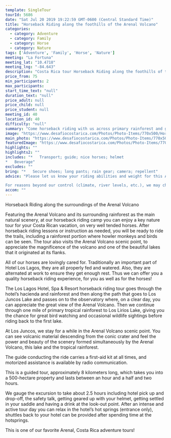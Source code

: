 ```yaml
---
template: SingleTour
tourId: 5686
date: "Sat Jul 20 2019 19:22:59 GMT-0600 (Central Standard Time)"
title: "Horseback Riding along the foothills of the Arenal Volcano"
categories: 
  - category: Adventure
  - category: Family
  - category: Horse
  - category: Nature
tags: ['Adventure', 'Family', 'Horse', 'Nature']
meeting: "La Fortuna"
meeting_lat: "10.4718"
meeting_lng: "-84.643"
description: "Costa Rica tour Horseback Riding along the foothills of the Arenal Volcano, id 5686"
price_from: 75
min_participants: 2
max_participants: 
start_time_text: "null"
duration_text: "null"
price_adult: null
price_child: null
price_student: null
meeting_id: 40
location_id: 40
difficulty: "null"
summary: "Come horseback riding with us across primary rainforest and grazing fields up to our Arenal Volcano lookout point. After a brief stop to admire the view, we ride through the forest towards Los Lirios (Waterlily Lake), a volcano crater lake. The ride is designed to enjoy impressive views of the Arenal Volcano and the valley of La Fortuna. It is not unusual to encounter local fauna, such as monkeys, wild pigs and coatis. With any luck, you make get to see dear an..."
image: "https://www.desafiocostarica.com/Photos/Photo-Items/770x500/Horseback-Riding-along-the-surroundings-of-the-Arenal-Volcano-1555345059.jpg"
main_photo: "https://www.desafiocostarica.com/Photos/Photo-Items/770x500/Horseback-Riding-along-the-surroundings-of-the-Arenal-Volcano-1555345059.jpg"
featuredImage: "https://www.desafiocostarica.com/Photos/Photo-Items/770x500/Horseback-Riding-along-the-surroundings-of-the-Arenal-Volcano-1555345059.jpg"
highlights: ""
highlights2: ""
includes: "*   Transport; guide; nice horses; helmet
*   Beverage"
excludes: ""
bring: "*   Secure shoes; long pants; rain gear; camera; repellent"
advice: "Please let us know your riding abilities and weight for this Arenal activity so we can get you properly fitted for your horse and saddle for this horseback ride in Arenal. Our horses are smaller framed quarter horses and can only support riders less than 250 pounds. Normally we take some time picking up clients and you get to the stable and get your helmet and safety talk. The ride itself is about 2 hours long.

For reasons beyond our control (climate, river levels, etc.), we may change to a more-suitable tour with an equal or similar adventure-appeal or offer other tour options so you don't miss out on a fun day in Costa Rica. We reserve the right to cancel a trip due to unfavorable conditions & will only run a tour according to our policies. Full refund is given if (on rare occasion) no tour is run. This adventure involves some inherent risk and physical exertion, so you must be in good physical condition!"
accom: ""
---
```

Horseback Riding along the surroundings of the Arenal Volcano

Featuring the Arenal Volcano and its surrounding rainforest as the main natural scenery, at our horseback riding camp you can enjoy a key nature tour for your Costa Rican vacation, on very well tended horses. After horseback riding lessons or instruction as needed, you will be ready to ride the trails, including a rainforest portion where howler monkeys and birds can be seen. The tour also visits the Arenal Volcano scenic point, to appreciate the magnificence of the volcano and one of the beautiful lakes that it originated at its flanks.

All of our horses are lovingly cared for. Traditionally an important part of Hotel Los Lagos, they are all properly fed and watered. Also, they are alternated at work to ensure they get enough rest. Thus we can offer you a quality horseback riding experience, for you as well as for the horses!

The Los Lagos Hotel, Spa & Resort horseback riding tour goes through the hotel’s hacienda and rainforest and then along the path that goes to Los Juncos Lake and passes on to the observatory where, on a clear day, you can appreciate the great view of the Arenal Volcano. Then we continue through one mile of primary tropical rainforest to Los Lirios Lake, giving you the chance for great bird watching and occasional wildlife sightings before riding back to the first lake.

At Los Juncos, we stay for a while in the Arenal Volcano scenic point. You can see volcanic material descending from the conic crater and feel the power and beauty of the scenery formed simultaneously by the Arenal Volcano, this lake and the tropical rainforest.

The guide conducting the ride carries a first-aid kit at all times, and motorized assistance is available by radio communication.

This is a guided tour, approximately 8 kilometers long, which takes you into a 500-hectare property and lasts between an hour and a half and two hours.

We gauge the excursion to take about 2.5 hours including hotel pick up and drop-off, the safety talk, getting geared up with your helmet, getting settled in your saddle and having a drink at the look-out point. After an intense and active tour day you can relax in the hotel’s hot springs (entrance only), shuttles back to your hotel can be provided after spending time at the hotsprings.

This is one of our favorite Arenal, Costa Rica adventure tours!